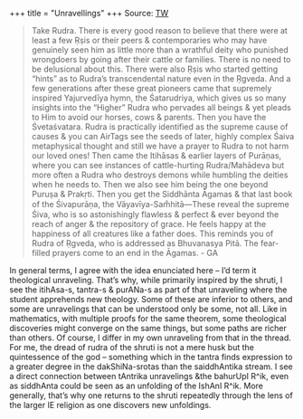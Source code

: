 +++
title = "Unravellings"
+++
Source: [TW](https://twitter.com/blog_supplement/status/1714176194709475482)


> Take Rudra. There is every good reason to believe that there were at least a few Ṛṣis or their peers & contemporaries who may have genuinely seen him as little more than a wrathful deity who punished wrongdoers by going after their cattle or families. There is no need to be delusional about this. There were also Ṛṣis who started getting “hints” as to Rudra’s transcendental nature even in the Ṛgveda. And a few generations after these great pioneers came that supremely inspired Yajurvedīya hymn, the Śatarudriya, which gives us so many insights into the “Higher” Rudra who pervades all beings & yet pleads to Him to avoid our horses, cows & parents. Then you have the Śvetaśvatara. Rudra is practically identified as the supreme cause of causes & you can AirTags see the seeds of later, highly complex Śaiva metaphysical thought and still we have a prayer to Rudra to not harm our loved ones! Then came the Itihāsas & earlier layers of Purāṇas, where you can see instances of cattle-hurting Rudra/Mahādeva but more often a Rudra who destroys demons while humbling the deities when he needs to. Then we also see him being the one beyond Puruṣa & Prakṛti. Then you get the Siddhānta Āgamas & that last book of the Śivapurāṇa, the Vāyavīya-Sam̐hitā—These reveal the supreme Śiva, who is so astonishingly flawless & perfect & ever beyond the reach of anger & the repository of grace. He feels happy at the happiness of all creatures like a father does. This reminds you of Rudra of Ṛgveda, who is addressed as Bhuvanasya Pitā. The fear-filled prayers come to an end in the Āgamas. - GA



In general terms, I agree with the idea enunciated here – I’d term it theological unraveling. That’s why, while primarily inspired by the shruti, I see the itihAsa-s, tantra-s & purANa-s as part of that unraveling where the student apprehends new theology. Some of these are inferior to others, and some are unravelings that can be understood only be some, not all. Like in mathematics, with multiple proofs for the same theorem, some theological discoveries might converge on the same things, but some paths are richer than others. Of course, I differ in my own unraveling from that in the thread. For me, the dread of rudra of the shruti is not a mere husk but the quintessence of the god – something which in the tantra finds expression to a greater degree in the dakShiNa-srotas than the saiddhAntika stream. I see a direct connection between tAntrika unravelings &the bahurUpI R^ik, even as siddhAnta could be seen as an unfolding of the IshAnI R^ik. More generally, that’s why one returns to the shruti repeatedly through the lens of the larger IE religion as one discovers new unfoldings.
